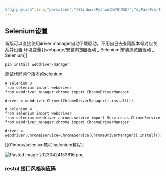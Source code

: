 ```yaml
---
{"dg-publish":true,"permalink":"/01inbox/Python自动化测试/","dgPassFrontmatter":true,"noteIcon":"","created":"","updated":""}
---
```



## Selenium设置

新版可以直接使用driver manager自动下载驱动，不用自己去查阅版本号对应关系并设置
环境变量
[[webpage/安装浏览器驱动 _ Selenium\|安装浏览器驱动 _ Selenium]]


```
pip install webdriver-manager
```

测试代码两个版本的selenium


```
# selenium 3
from selenium import webdriver
from webdriver_manager.chrome import ChromeDriverManager

driver = webdriver.Chrome(ChromeDriverManager().install())
```

```
# selenium 4
from selenium import webdriver
from selenium.webdriver.chrome.service import Service as ChromeService
from webdriver_manager.chrome import ChromeDriverManager

driver = webdriver.Chrome(service=ChromeService(ChromeDriverManager().install()))
```

[[01inbox/selenium教程\|selenium教程]]

![Pasted image 20230424153616.png](/img/user/asserts/Pasted%20image%2020230424153616.png)

### restul 接口风格响应码

